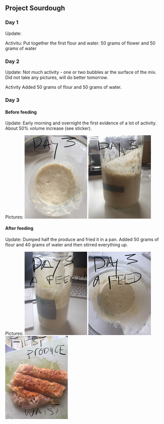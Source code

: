 ## Project Sourdough

### Day 1
Update:

Activitu:  Put together the first flour and water.  50 grams of flower and 50 grams of water
### Day 2
Update: Not much activity - one or two bubbles ar the surface of the mix.  Did not take any pictures, will do better tomorrow.

Activity Added 50 grams of flour and 50 grams of water.

### Day 3

#### Before feeding
Update: Early morning and overnight the first evidence of a lot of activity.  About 50% volume increase (see sticker).

Pictures:
<img src="images/day3_1.jpg" width="200" alt="Homemade">
<img src="images/day3_2.jpg" width="200" alt="Homemade">

#### After feeding

Update: Dumped half the produce and fried it in a pan.  Added 50 grams of flour and 40 grams of water and then stirred everything up.

Pictures:
<img src="images/day3_after_feed_1.jpg" width="200" alt="Homemade">
<img src="images/day3_after_feed_2.jpg" width="200" alt="Homemade">
<img src="images/day3_fried_waste.jpg" width="200" alt="Homemade">